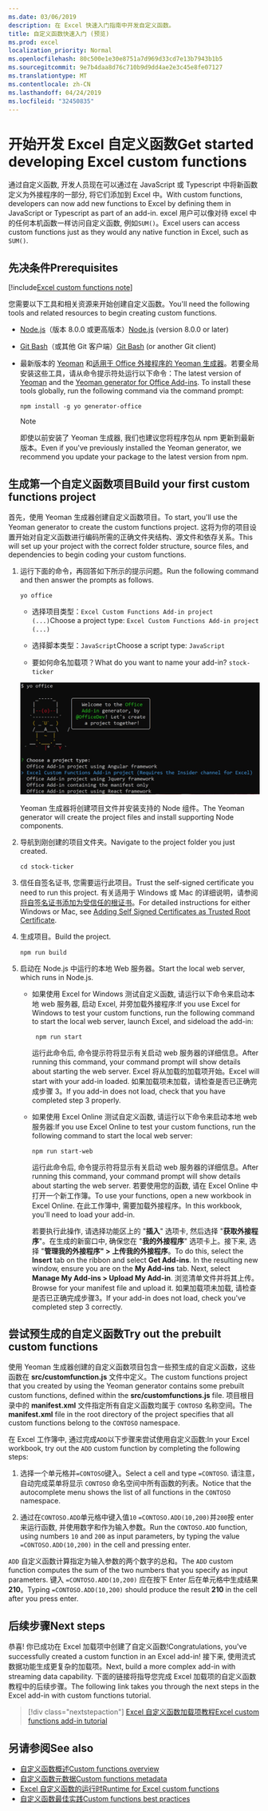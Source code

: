 ```yaml
---
ms.date: 03/06/2019
description: 在 Excel 快速入门指南中开发自定义函数。
title: 自定义函数快速入门 (预览)
ms.prod: excel
localization_priority: Normal
ms.openlocfilehash: 80c500e1e30e8751a7d969d33cd7e13b7943b1b5
ms.sourcegitcommit: 9e7b4daa8d76c710b9d9dd4ae2e3c45e8fe07127
ms.translationtype: MT
ms.contentlocale: zh-CN
ms.lasthandoff: 04/24/2019
ms.locfileid: "32450835"
---
```

# <a name="get-started-developing-excel-custom-functions"></a><span data-ttu-id="f638d-103">开始开发 Excel 自定义函数</span><span class="sxs-lookup"><span data-stu-id="f638d-103">Get started developing Excel custom functions</span></span>

<span data-ttu-id="f638d-104">通过自定义函数, 开发人员现在可以通过在 JavaScript 或 Typescript 中将新函数定义为外接程序的一部分, 将它们添加到 Excel 中。</span><span class="sxs-lookup"><span data-stu-id="f638d-104">With custom functions, developers can now add new functions to Excel by defining them in JavaScript or Typescript as part of an add-in.</span></span> <span data-ttu-id="f638d-105">excel 用户可以像对待 excel 中的任何本机函数一样访问自定义函数, 例如`SUM()`。</span><span class="sxs-lookup"><span data-stu-id="f638d-105">Excel users can access custom functions just as they would any native function in Excel, such as `SUM()`.</span></span>

## <a name="prerequisites"></a><span data-ttu-id="f638d-106">先决条件</span><span class="sxs-lookup"><span data-stu-id="f638d-106">Prerequisites</span></span>

[!include[Excel custom functions note](../includes/excel-custom-functions-note.md)]

<span data-ttu-id="f638d-107">您需要以下工具和相关资源来开始创建自定义函数。</span><span class="sxs-lookup"><span data-stu-id="f638d-107">You'll need the following tools and related resources to begin creating custom functions.</span></span>

- <span data-ttu-id="f638d-108">[Node.js](https://nodejs.org/en/)（版本 8.0.0 或更高版本）</span><span class="sxs-lookup"><span data-stu-id="f638d-108">[Node.js](https://nodejs.org/en/) (version 8.0.0 or later)</span></span>

- <span data-ttu-id="f638d-109">[Git Bash](https://git-scm.com/downloads)（或其他 Git 客户端）</span><span class="sxs-lookup"><span data-stu-id="f638d-109">[Git Bash](https://git-scm.com/downloads) (or another Git client)</span></span>

- <span data-ttu-id="f638d-110">最新版本的 [Yeoman](https://yeoman.io/) 和[适用于 Office 外接程序的 Yeoman 生成器](https://www.npmjs.com/package/generator-office)。若要全局安装这些工具，请从命令提示符处运行以下命令：</span><span class="sxs-lookup"><span data-stu-id="f638d-110">The latest version of [Yeoman](https://yeoman.io/) and the [Yeoman generator for Office Add-ins](https://www.npmjs.com/package/generator-office). To install these tools globally, run the following command via the command prompt:</span></span>

    ```
    npm install -g yo generator-office
    ```

    > [!NOTE]
    > <span data-ttu-id="f638d-111">即使以前安装了 Yeoman 生成器, 我们也建议您将程序包从 npm 更新到最新版本。</span><span class="sxs-lookup"><span data-stu-id="f638d-111">Even if you've previously installed the Yeoman generator, we recommend you update your package to the latest version from npm.</span></span>

## <a name="build-your-first-custom-functions-project"></a><span data-ttu-id="f638d-112">生成第一个自定义函数项目</span><span class="sxs-lookup"><span data-stu-id="f638d-112">Build your first custom functions project</span></span>

<span data-ttu-id="f638d-113">首先，使用 Yeoman 生成器创建自定义函数项目。</span><span class="sxs-lookup"><span data-stu-id="f638d-113">To start, you'll use the Yeoman generator to create the custom functions project.</span></span> <span data-ttu-id="f638d-114">这将为你的项目设置开始对自定义函数进行编码所需的正确文件夹结构、源文件和依存关系。</span><span class="sxs-lookup"><span data-stu-id="f638d-114">This will set up your project with the correct folder structure, source files, and dependencies to begin coding your custom functions.</span></span>

1. <span data-ttu-id="f638d-115">运行下面的命令，再回答如下所示的提示问题。</span><span class="sxs-lookup"><span data-stu-id="f638d-115">Run the following command and then answer the prompts as follows.</span></span>

    ```
    yo office
    ```

    - <span data-ttu-id="f638d-116">选择项目类型：`Excel Custom Functions Add-in project (...)`</span><span class="sxs-lookup"><span data-stu-id="f638d-116">Choose a project type: `Excel Custom Functions Add-in project (...)`</span></span>

    - <span data-ttu-id="f638d-117">选择脚本类型：`JavaScript`</span><span class="sxs-lookup"><span data-stu-id="f638d-117">Choose a script type: `JavaScript`</span></span>

    - <span data-ttu-id="f638d-118">要如何命名加载项？</span><span class="sxs-lookup"><span data-stu-id="f638d-118">What do you want to name your add-in?</span></span> `stock-ticker`

    ![自定义函数的 Office 外接程序提示的 Yeoman 生成器](../images/12-10-fork-cf-pic.jpg)

    <span data-ttu-id="f638d-120">Yeoman 生成器将创建项目文件并安装支持的 Node 组件。</span><span class="sxs-lookup"><span data-stu-id="f638d-120">The Yeoman generator will create the project files and install supporting Node components.</span></span>

2. <span data-ttu-id="f638d-121">导航到刚创建的项目文件夹。</span><span class="sxs-lookup"><span data-stu-id="f638d-121">Navigate to the project folder you just created.</span></span>

    ```
    cd stock-ticker
    ```

3. <span data-ttu-id="f638d-122">信任自签名证书, 您需要运行此项目。</span><span class="sxs-lookup"><span data-stu-id="f638d-122">Trust the self-signed certificate you need to run this project.</span></span> <span data-ttu-id="f638d-123">有关适用于 Windows 或 Mac 的详细说明，请参阅[将自签名证书添加为受信任的根证书](https://github.com/OfficeDev/generator-office/blob/master/src/docs/ssl.md)。</span><span class="sxs-lookup"><span data-stu-id="f638d-123">For detailed instructions for either Windows or Mac, see [Adding Self Signed Certificates as Trusted Root Certificate](https://github.com/OfficeDev/generator-office/blob/master/src/docs/ssl.md).</span></span>  

4. <span data-ttu-id="f638d-124">生成项目。</span><span class="sxs-lookup"><span data-stu-id="f638d-124">Build the project.</span></span>

    ```
    npm run build
    ```

5. <span data-ttu-id="f638d-125">启动在 Node.js 中运行的本地 Web 服务器。</span><span class="sxs-lookup"><span data-stu-id="f638d-125">Start the local web server, which runs in Node.js.</span></span>

    - <span data-ttu-id="f638d-126">如果使用 Excel for Windows 测试自定义函数, 请运行以下命令来启动本地 web 服务器, 启动 Excel, 并旁加载外接程序:</span><span class="sxs-lookup"><span data-stu-id="f638d-126">If you use Excel for Windows to test your custom functions, run the following command to start the local web server, launch Excel, and sideload the add-in:</span></span>

        ```
         npm run start
        ```
        <span data-ttu-id="f638d-127">运行此命令后, 命令提示符将显示有关启动 web 服务器的详细信息。</span><span class="sxs-lookup"><span data-stu-id="f638d-127">After running this command, your command prompt will show details about starting the web server.</span></span> <span data-ttu-id="f638d-128">Excel 将从加载的加载项开始。</span><span class="sxs-lookup"><span data-stu-id="f638d-128">Excel will start with your add-in loaded.</span></span> <span data-ttu-id="f638d-129">如果加载项未加载，请检查是否已正确完成步骤 3。</span><span class="sxs-lookup"><span data-stu-id="f638d-129">If you add-in does not load, check that you have completed step 3 properly.</span></span>

    - <span data-ttu-id="f638d-130">如果使用 Excel Online 测试自定义函数, 请运行以下命令来启动本地 web 服务器:</span><span class="sxs-lookup"><span data-stu-id="f638d-130">If you use Excel Online to test your custom functions, run the following command to start the local web server:</span></span>

        ```
        npm run start-web
        ```

         <span data-ttu-id="f638d-131">运行此命令后, 命令提示符将显示有关启动 web 服务器的详细信息。</span><span class="sxs-lookup"><span data-stu-id="f638d-131">After running this command, your command prompt will show details about starting the web server.</span></span> <span data-ttu-id="f638d-132">若要使用您的函数, 请在 Excel Online 中打开一个新工作簿。</span><span class="sxs-lookup"><span data-stu-id="f638d-132">To use your functions, open a new workbook in Excel Online.</span></span> <span data-ttu-id="f638d-133">在此工作簿中, 需要加载外接程序。</span><span class="sxs-lookup"><span data-stu-id="f638d-133">In this workbook, you'll need to load your add-in.</span></span> 

        <span data-ttu-id="f638d-134">若要执行此操作, 请选择功能区上的 "**插入**" 选项卡, 然后选择 "**获取外接程序**"。在生成的新窗口中, 确保您在 "**我的外接程序**" 选项卡上。接下来, 选择 "**管理我的外接程序" > 上传我的外接程序**。</span><span class="sxs-lookup"><span data-stu-id="f638d-134">To do this, select the **Insert** tab on the ribbon and select **Get Add-ins**. In the resulting new window, ensure you are on the **My Add-ins** tab. Next, select **Manage My Add-ins > Upload My Add-in**.</span></span> <span data-ttu-id="f638d-135">浏览清单文件并将其上传。</span><span class="sxs-lookup"><span data-stu-id="f638d-135">Browse for your manifest file and upload it.</span></span> <span data-ttu-id="f638d-136">如果加载项未加载, 请检查是否已正确完成步骤3。</span><span class="sxs-lookup"><span data-stu-id="f638d-136">If your add-in does not load, check you've completed step 3 correctly.</span></span>

## <a name="try-out-the-prebuilt-custom-functions"></a><span data-ttu-id="f638d-137">尝试预生成的自定义函数</span><span class="sxs-lookup"><span data-stu-id="f638d-137">Try out the prebuilt custom functions</span></span>

<span data-ttu-id="f638d-138">使用 Yeoman 生成器创建的自定义函数项目包含一些预生成的自定义函数，这些函数在 **src/customfunction.js** 文件中定义。</span><span class="sxs-lookup"><span data-stu-id="f638d-138">The custom functions project that you created by using the Yeoman generator contains some prebuilt custom functions, defined within the **src/customfunctions.js** file.</span></span> <span data-ttu-id="f638d-139">项目根目录中的 **manifest.xml** 文件指定所有自定义函数均属于 `CONTOSO` 名称空间。</span><span class="sxs-lookup"><span data-stu-id="f638d-139">The **manifest.xml** file in the root directory of the project specifies that all custom functions belong to the `CONTOSO` namespace.</span></span>

<span data-ttu-id="f638d-140">在 Excel 工作簿中, 通过完成`ADD`以下步骤来尝试使用自定义函数:</span><span class="sxs-lookup"><span data-stu-id="f638d-140">In your Excel workbook, try out the `ADD` custom function by completing the following steps:</span></span>

1. <span data-ttu-id="f638d-141">选择一个单元格并`=CONTOSO`键入。</span><span class="sxs-lookup"><span data-stu-id="f638d-141">Select a cell and type `=CONTOSO`.</span></span> <span data-ttu-id="f638d-142">请注意，自动完成菜单将显示 `CONTOSO` 命名空间中所有函数的列表。</span><span class="sxs-lookup"><span data-stu-id="f638d-142">Notice that the autocomplete menu shows the list of all functions in the `CONTOSO` namespace.</span></span>

2. <span data-ttu-id="f638d-143">通过在`CONTOSO.ADD`单元格中键入值`10` `=CONTOSO.ADD(10,200)`并`200`按 enter 来运行函数, 并使用数字和作为输入参数。</span><span class="sxs-lookup"><span data-stu-id="f638d-143">Run the `CONTOSO.ADD` function, using numbers `10` and `200` as input parameters, by typing the value `=CONTOSO.ADD(10,200)` in the cell and pressing enter.</span></span>

<span data-ttu-id="f638d-144">`ADD` 自定义函数计算指定为输入参数的两个数字的总和。</span><span class="sxs-lookup"><span data-stu-id="f638d-144">The `ADD` custom function computes the sum of the two numbers that you specify as input parameters.</span></span> <span data-ttu-id="f638d-145">键入 `=CONTOSO.ADD(10,200)` 应在按下 Enter 后在单元格中生成结果 **210**。</span><span class="sxs-lookup"><span data-stu-id="f638d-145">Typing `=CONTOSO.ADD(10,200)` should produce the result **210** in the cell after you press enter.</span></span>

## <a name="next-steps"></a><span data-ttu-id="f638d-146">后续步骤</span><span class="sxs-lookup"><span data-stu-id="f638d-146">Next steps</span></span>

<span data-ttu-id="f638d-147">恭喜! 你已成功在 Excel 加载项中创建了自定义函数!</span><span class="sxs-lookup"><span data-stu-id="f638d-147">Congratulations, you've successfully created a custom function in an Excel add-in!</span></span> <span data-ttu-id="f638d-148">接下来, 使用流式数据功能生成更复杂的加载项。</span><span class="sxs-lookup"><span data-stu-id="f638d-148">Next, build a more complex add-in with streaming data capability.</span></span> <span data-ttu-id="f638d-149">下面的链接将指导您完成 Excel 加载项的自定义函数教程中的后续步骤。</span><span class="sxs-lookup"><span data-stu-id="f638d-149">The following link takes you through the next steps in the Excel add-in with custom functions tutorial.</span></span>

> [!div class="nextstepaction"]
> [<span data-ttu-id="f638d-150">Excel 自定义函数加载项教程</span><span class="sxs-lookup"><span data-stu-id="f638d-150">Excel custom functions add-in tutorial</span></span>](../tutorials/excel-tutorial-create-custom-functions.md#create-a-custom-function-that-requests-data-from-the-web
)

## <a name="see-also"></a><span data-ttu-id="f638d-151">另请参阅</span><span class="sxs-lookup"><span data-stu-id="f638d-151">See also</span></span>

* [<span data-ttu-id="f638d-152">自定义函数概述</span><span class="sxs-lookup"><span data-stu-id="f638d-152">Custom functions overview</span></span>](../excel/custom-functions-overview.md)
* [<span data-ttu-id="f638d-153">自定义函数元数据</span><span class="sxs-lookup"><span data-stu-id="f638d-153">Custom functions metadata</span></span>](../excel/custom-functions-json.md)
* [<span data-ttu-id="f638d-154">Excel 自定义函数的运行时</span><span class="sxs-lookup"><span data-stu-id="f638d-154">Runtime for Excel custom functions</span></span>](../excel/custom-functions-runtime.md)
* [<span data-ttu-id="f638d-155">自定义函数最佳实践</span><span class="sxs-lookup"><span data-stu-id="f638d-155">Custom functions best practices</span></span>](../excel/custom-functions-best-practices.md)

